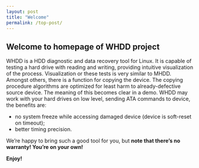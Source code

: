 ```yaml
---
layout: post
title: "Welcome"
permalink: /top-post/
---
```

## Welcome to homepage of WHDD project

WHDD is a HDD diagnostic and data recovery tool for Linux.
It is capable of testing a hard drive with reading and writing, providing intuitive visualization of the process. Visualization or these tests is very similar to MHDD.
Amongst others, there is a function for copying the device. The copying procedure algorithms are optimized for least harm to already-defective source device. The meaning of this becomes clear in a demo.
WHDD may work with your hard drives on low level, sending ATA commands to device, the benefits are:

 - no system freeze while accessing damaged device (device is soft-reset on timeout);
 - better timing precision.

We’re happy to bring such a good tool for you, but **note that there’s no warranty! You’re on your own!**

**Enjoy!**

